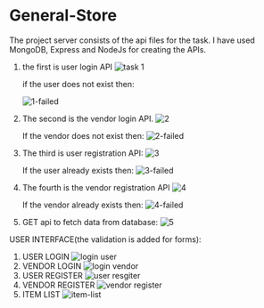 # General-Store
The project server consists of the api files for the task.
I have used MongoDB, Express and NodeJs for creating the APIs. 
1. the first is user login API
    ![task 1](https://user-images.githubusercontent.com/55585692/90775681-c0b38e80-e316-11ea-936e-3d2c4924810b.png)
    
    if the user does not exist then:
    
    ![1-failed](https://user-images.githubusercontent.com/55585692/90775697-c4471580-e316-11ea-9b72-ab7244a63d70.png)


2. The second is the vendor login API.
        ![2](https://user-images.githubusercontent.com/55585692/90775704-c6a96f80-e316-11ea-92be-1bd7a2e80d46.png)

    If the vendor does not exist then:
        ![2-failed](https://user-images.githubusercontent.com/55585692/90775718-c9a46000-e316-11ea-83a2-2ce2f5b762dc.png)


3. The third is user registration API:
        ![3](https://user-images.githubusercontent.com/55585692/90775732-cc9f5080-e316-11ea-82c6-c0bccf100f10.png)

    If the user already exists then:
           ![3-failed](https://user-images.githubusercontent.com/55585692/90775737-cdd07d80-e316-11ea-9625-4e9dee403244.png)

4. The fourth is the vendor registration API
        ![4](https://user-images.githubusercontent.com/55585692/90775742-d032d780-e316-11ea-89b4-8f1b7dfbc8cc.png)

    If the vendor already exists then:
           ![4-failed](https://user-images.githubusercontent.com/55585692/90775751-d32dc800-e316-11ea-8c2d-07fdbec52e50.png)

5. GET api to fetch data from database:
       ![5](https://user-images.githubusercontent.com/55585692/90775760-d759e580-e316-11ea-819a-b46bde06c526.png)
       
       
 USER INTERFACE(the validation is added for forms):
 
 1. USER LOGIN
     ![login user](https://user-images.githubusercontent.com/55585692/91433444-eb569780-e880-11ea-871f-c0ac7de71809.png)
 2. VENDOR LOGIN
     ![login vendor](https://user-images.githubusercontent.com/55585692/91433456-f0b3e200-e880-11ea-810c-0bf797121c31.png)
 3. USER REGISTER
     ![user resgiter](https://user-images.githubusercontent.com/55585692/91433470-f5789600-e880-11ea-978b-1a2ba2f10839.png)
 4. VENDOR REGISTER
     ![vendor register](https://user-images.githubusercontent.com/55585692/91433477-f90c1d00-e880-11ea-8c3e-8ca9ccd25b37.png)
 5. ITEM LIST
     ![item-list](https://user-images.githubusercontent.com/55585692/91433490-fdd0d100-e880-11ea-9159-1cf5c587a640.png)

